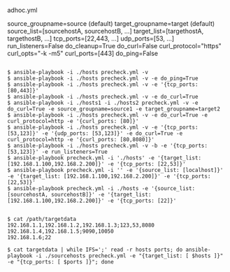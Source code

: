 adhoc.yml

source_groupname=source (default)
target_groupname=target (default)
source_list=[sourcehostA, sourcehostB, ...]
target_list=[targethostA, targethostB, ...]
tcp_ports=[22,443, ...]
udp_ports=[53, ...]
run_listeners=False
do_cleanup=True
do_curl=False
curl_protocol="https"
curl_opts="-k -m5"
curl_ports=[443]
do_ping=False
```

$ ansible-playbook -i ./hosts precheck.yml -v
$ ansible-playbook -i ./hosts precheck.yml -v -e do_ping=True
$ ansible-playbook -i ./hosts precheck.yml -v -e '{tcp_ports: [80,443]}'
$ ansible-playbook -i ./hosts precheck.yml -v -e do_curl=True
$ ansible-playbook -i ./hosts1 -i ./hosts2 precheck.yml -v -e do_curl=True -e source_groupname=source1 -e target_groupname=target2
$ ansible-playbook -i ./hosts precheck.yml -v -e do_curl=True -e curl_protocol=http -e '{curl_ports: [80]}'
$ ansible-playbook -i ./hosts precheck.yml -v -e '{tcp_ports: [53,123]}' -e '{udp_ports: [53,123]}' -e do_curl=True -e curl_protocol=http -e '{curl_ports: [80,8080]}'
$ ansible-playbook -i ./hosts precheck.yml -v -b -e '{tcp_ports: [53,123]}' -e run_listeners=True
$ ansible-playbook precheck.yml -i './hosts' -e '{target_list: [192.168.1.100,192.168.2.200]}' -e '{tcp_ports: [22,53]}'
$ ansible-playbook precheck.yml -i '' -e '{source_list: [localhost]}' -e '{target_list: [192.168.1.100,192.168.2.200]}' -e '{tcp_ports: [22,53]}'
$ ansible-playbook precheck.yml -i ./hosts -e '{source_list: [sourcehostA, sourcehostB]}' -e '{target_list: [192.168.1.100,192.168.2.200]}' -e '{tcp_ports: [22]}'


$ cat /path/targetdata
192.168.1.1,192.168.1.2,192.168.1.3;123,53,8080
192.168.1.4,192.168.1.5;9090,10050
192.168.1.6;22

$ cat targetdata | while IFS=';' read -r hosts ports; do ansible-playbook -i ./sourcehosts precheck.yml -e "{target_list: [ $hosts ]}" -e "{tcp_ports: [ $ports ]}"; done

